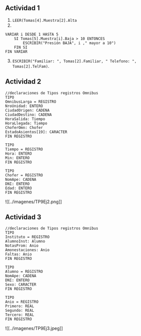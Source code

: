 ## Actividad 1
1. `LEER(Tomas[4].Muestra[2].Alta`
2. 
```
VARIAR i DESDE 1 HASTA 5
	SI Tomas[5].Muestra[i].Baja > 10 ENTONCES
		ESCRIBIR("Presión BAJA", i ," mayor a 10")
	FIN SI
FIN VARIAR
```
3. `ESCRIBIR("Familiar: ", Tomas[2].Familiar, " Telefono: ", Tomas[2].TelFam)`.
## Actividad 2
```
//declaraciones de Tipos registros Omnibus
TIPO 
OmnibusLarga = REGISTRO 
NroUnidad: ENTERO 
CiudadOrigen: CADENA
CiudadDestino: CADENA
HoraSalida: Tiempo
HoraLlegada: Tiempo
ChoferOmn: Chofer
EstadoAsientos[19]: CARACTER
FIN REGISTRO 

TIPO
Tiempo = REGISTRO 
Hora: ENTERO 
Min: ENTERO
FIN REGISTRO

TIPO 
Chofer = REGISTRO 
NomApe: CADENA 
DNI: ENTERO 
Edad: ENTERO 
FIN REGISTRO
```
![[../imagenes/TP9Ej2.png]]
## Actividad 3
```
//declaraciones de Tipos registros Omnibus
TIPO 
Instituto = REGISTRO 
AlumnoInst: Alumno 
NotasProm: Anio
Amonestaciones: Anio
Faltas: Anio
FIN REGISTRO

TIPO
Alumno = REGISTRO 
NomApe: CADENA 
DNI: ENTERO
Sexo: CARACTER
FIN REGISTRO

TIPO 
Anio = REGISTRO 
Primero: REAL
Segundo: REAL
Tercero: REAL
FIN REGISTRO
```
![[../imagenes/TP9Ej3.jpeg]]